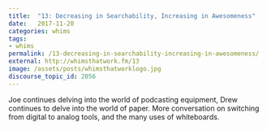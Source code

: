 ```yaml
---
title:  "13: Decreasing in Searchability, Increasing in Awesomeness"
date:   2017-11-20
categories: whims
tags:
- whims
permalink: /13-decreasing-in-searchability-increasing-in-awesomeness/
external: http://whimsthatwork.fm/13
image: /assets/posts/whimsthatworklogo.jpg
discourse_topic_id: 2056
---
```

Joe continues delving into the world of podcasting equipment, Drew continues to delve into the world of paper. More conversation on switching from digital to analog tools, and the many uses of whiteboards.
<!--more-->
